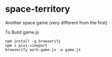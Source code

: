 # space-territory
Another space game (very different from the first)

To Build game.js
```
npm install -g browserify
npm i pixi-viewport
browserify work-game.js -o game.js
```
